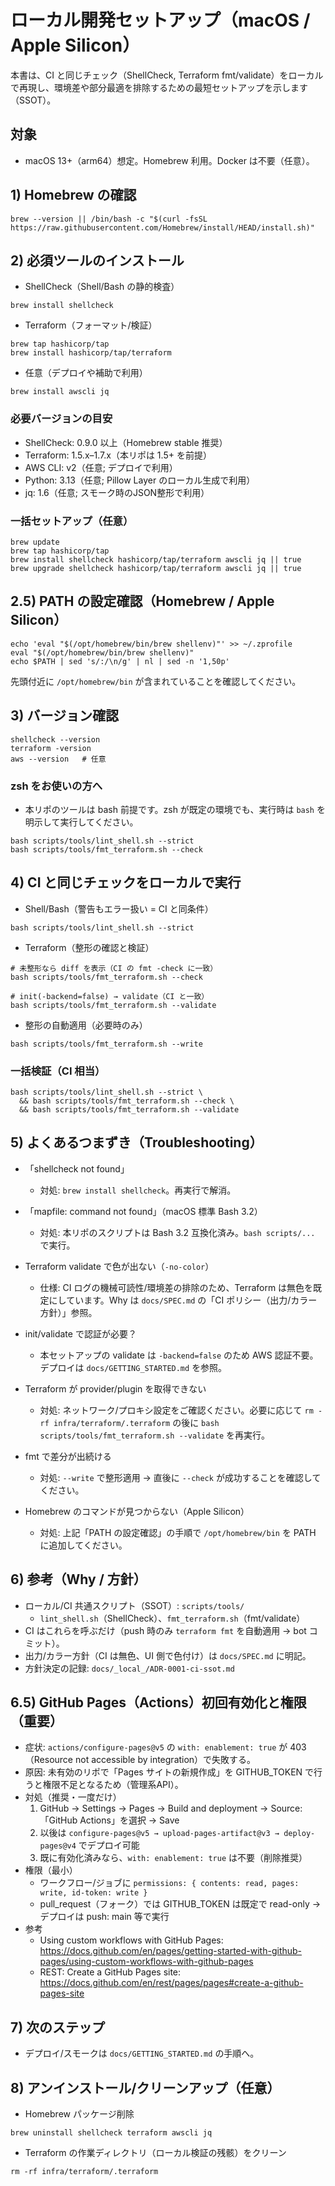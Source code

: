 # ローカル開発セットアップ（macOS / Apple Silicon）

本書は、CI と同じチェック（ShellCheck, Terraform fmt/validate）をローカルで再現し、環境差や部分最適を排除するための最短セットアップを示します（SSOT）。

## 対象
- macOS 13+（arm64）想定。Homebrew 利用。Docker は不要（任意）。

## 1) Homebrew の確認
```
brew --version || /bin/bash -c "$(curl -fsSL https://raw.githubusercontent.com/Homebrew/install/HEAD/install.sh)"
```

## 2) 必須ツールのインストール
- ShellCheck（Shell/Bash の静的検査）
```
brew install shellcheck
```
- Terraform（フォーマット/検証）
```
brew tap hashicorp/tap
brew install hashicorp/tap/terraform
```
- 任意（デプロイや補助で利用）
```
brew install awscli jq
```

### 必要バージョンの目安
- ShellCheck: 0.9.0 以上（Homebrew stable 推奨）
- Terraform: 1.5.x–1.7.x（本リポは 1.5+ を前提）
- AWS CLI: v2（任意; デプロイで利用）
- Python: 3.13（任意; Pillow Layer のローカル生成で利用）
- jq: 1.6（任意; スモーク時のJSON整形で利用）

### 一括セットアップ（任意）
```
brew update
brew tap hashicorp/tap
brew install shellcheck hashicorp/tap/terraform awscli jq || true
brew upgrade shellcheck hashicorp/tap/terraform awscli jq || true
```

## 2.5) PATH の設定確認（Homebrew / Apple Silicon）
```
echo 'eval "$(/opt/homebrew/bin/brew shellenv)"' >> ~/.zprofile
eval "$(/opt/homebrew/bin/brew shellenv)"
echo $PATH | sed 's/:/\n/g' | nl | sed -n '1,50p'
```
先頭付近に `/opt/homebrew/bin` が含まれていることを確認してください。

## 3) バージョン確認
```
shellcheck --version
terraform -version
aws --version   # 任意
```

### zsh をお使いの方へ
- 本リポのツールは bash 前提です。zsh が既定の環境でも、実行時は `bash` を明示して実行してください。
```
bash scripts/tools/lint_shell.sh --strict
bash scripts/tools/fmt_terraform.sh --check
```

## 4) CI と同じチェックをローカルで実行
- Shell/Bash（警告もエラー扱い = CI と同条件）
```
bash scripts/tools/lint_shell.sh --strict
```
- Terraform（整形の確認と検証）
```
# 未整形なら diff を表示（CI の fmt -check に一致）
bash scripts/tools/fmt_terraform.sh --check

# init(-backend=false) → validate（CI と一致）
bash scripts/tools/fmt_terraform.sh --validate
```
- 整形の自動適用（必要時のみ）
```
bash scripts/tools/fmt_terraform.sh --write
```

### 一括検証（CI 相当）
```
bash scripts/tools/lint_shell.sh --strict \
  && bash scripts/tools/fmt_terraform.sh --check \
  && bash scripts/tools/fmt_terraform.sh --validate
```

## 5) よくあるつまずき（Troubleshooting）
- 「shellcheck not found」
  - 対処: `brew install shellcheck`。再実行で解消。
- 「mapfile: command not found」（macOS 標準 Bash 3.2）
  - 対処: 本リポのスクリプトは Bash 3.2 互換化済み。`bash scripts/...` で実行。
- Terraform validate で色が出ない（`-no-color`）
  - 仕様: CI ログの機械可読性/環境差の排除のため、Terraform は無色を既定にしています。Why は `docs/SPEC.md` の「CI ポリシー（出力/カラー方針）」参照。
- init/validate で認証が必要？
  - 本セットアップの validate は `-backend=false` のため AWS 認証不要。デプロイは `docs/GETTING_STARTED.md` を参照。

- Terraform が provider/plugin を取得できない
  - 対処: ネットワーク/プロキシ設定をご確認ください。必要に応じて `rm -rf infra/terraform/.terraform` の後に `bash scripts/tools/fmt_terraform.sh --validate` を再実行。
- fmt で差分が出続ける
  - 対処: `--write` で整形適用 → 直後に `--check` が成功することを確認してください。
- Homebrew のコマンドが見つからない（Apple Silicon）
  - 対処: 上記「PATH の設定確認」の手順で `/opt/homebrew/bin` を PATH に追加してください。

## 6) 参考（Why / 方針）
- ローカル/CI 共通スクリプト（SSOT）: `scripts/tools/`
  - `lint_shell.sh`（ShellCheck）、`fmt_terraform.sh`（fmt/validate）
- CI はこれらを呼ぶだけ（push 時のみ `terraform fmt` を自動適用 → bot コミット）。
- 出力/カラー方針（CI は無色、UI 側で色付け）は `docs/SPEC.md` に明記。
- 方針決定の記録: `docs/_local_/ADR-0001-ci-ssot.md`

## 6.5) GitHub Pages（Actions）初回有効化と権限（重要）
- 症状: `actions/configure-pages@v5` の `with: enablement: true` が 403（Resource not accessible by integration）で失敗する。
- 原因: 未有効のリポで「Pages サイトの新規作成」を GITHUB_TOKEN で行うと権限不足となるため（管理系API）。
- 対処（推奨・一度だけ）
  1) GitHub → Settings → Pages → Build and deployment → Source: 「GitHub Actions」を選択 → Save
  2) 以後は `configure-pages@v5 → upload-pages-artifact@v3 → deploy-pages@v4` でデプロイ可能
  3) 既に有効化済みなら、`with: enablement: true` は不要（削除推奨）
- 権限（最小）
  - ワークフロー/ジョブに `permissions: { contents: read, pages: write, id-token: write }`
  - pull_request（フォーク）では GITHUB_TOKEN は既定で read-only → デプロイは push: main 等で実行
- 参考
  - Using custom workflows with GitHub Pages: https://docs.github.com/en/pages/getting-started-with-github-pages/using-custom-workflows-with-github-pages
  - REST: Create a GitHub Pages site: https://docs.github.com/en/rest/pages/pages#create-a-github-pages-site

## 7) 次のステップ
- デプロイ/スモークは `docs/GETTING_STARTED.md` の手順へ。

## 8) アンインストール/クリーンアップ（任意）
- Homebrew パッケージ削除
```
brew uninstall shellcheck terraform awscli jq
```
- Terraform の作業ディレクトリ（ローカル検証の残骸）をクリーン
```
rm -rf infra/terraform/.terraform
```
